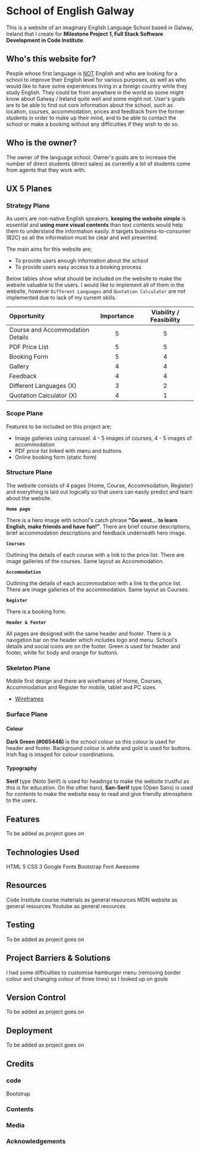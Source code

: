 # School of English Galway

This is a website of an imaginary English Language School based in Galway, Ireland that I create for **Milestone Project 1, Full Stack Software Development in Code Institute**.

## Who's this website for?

People whose first language is <ins>NOT</ins> English and who are looking for a school to improve their English level for various purposes, as well as who would like to have some experiences living in a foreign country while they study English. They could be from anywhere in the world so some might know about Galway / Ireland quite well and some might not. User's goals are to be able to find out core information about the school, such as location, courses, accommodation, prices and feedback from the former students in order to make up their mind, and to be able to contact the school or make a booking without any difficulties if they wish to do so.

## Who is the owner?

The owner of the language school. Owner's goals are to increase the number of direct students (direct sales) as currently a lot of students come from agents that they work with.

## UX 5 Planes

### Strategy Plane

As users are non-native English speakers, **keeping the website simple** is essential and **using more visual contents** than text contents would help them to understand the information easily. It targets business-to-consumer (B2C) so all the information must be clear and well presented.

The main aims for this website are;

- To provide users enough information about the school
- To provide users easy access to a booking process

Below tables show what should be included on the website to make the website valuable to the users. I would like to implement all of them in the website, however `Different Languages` and `Quotation Calculator` are not implemented due to lack of my current skills.

| Opportunity                      | Importance | Viability / Feasibility |
| :------------------------------- | :--------: | :---------------------: |
| Course and Accommodation Details |     5      |            5            |
| PDF Price List                   |     5      |            5            |
| Booking Form                     |     5      |            4            |
| Gallery                          |     4      |            4            |
| Feedback                         |     4      |            4            |
| Different Languages (X)          |     3      |            2            |
| Quotation Calculator (X)         |     4      |            1            |

### Scope Plane

Features to be included on this project are;

- Image galleries using carousel. 4 - 5 images of courses, 4 - 5 images of accommodation
- PDF price list linked with menu and buttons
- Online booking form (static form)

### Structure Plane

The website consists of 4 pages (Home, Course, Accommodation, Register) and everything is laid out logically so that users can easily predict and learn about the website.

**`Home page`**

There is a hero image with school's catch phrase **"Go west... to learn English, make friends and have fun!"**.
There are brief course descriptions, brief accommodation descriptions and feedback underneath hero image.

**`Courses`**

Outlining the details of each course with a link to the price list. There are image galleries of the courses. Same layout as Accommodation.

**`Accommodation`**

Outlining the details of each accommodation with a link to the price list. There are image galleries of the accommodation. Same layout as Courses.

**`Register`**

There is a booking form.

**`Header & Footer`**

All pages are designed with the same header and footer. There is a navigation bar on the header which includes logo and menu. School's details and social icons are on the footer.
Green is used for header and footer, white for body and orange for buttons.

### Skeleton Plane

Mobile first design and there are wireframes of Home, Courses, Accommodation and Register for mobile, tablet and PC sizes.

- [Wireframes](https://github.com/Toto-Kotaro-Tanaka/ms1-school-of-english/blob/main/assets/documents/wireframes.pdf)

### Surface Plane

#### Colour

**Dark Green (#065446)** is the school colour so this colour is used for header and footer. Background colour is white and gold is used for buttons. Irish flag is imaged for colour coordinations.

#### Typography

**Serif** type (Noto Serif) is used for headings to make the website trustful as this is for education. On the other hand, **San-Serif** type (Open Sans) is used for contents to make the website easy to read and give friendly atmosphere to the users.

## Features

To be added as project goes on

## Technologies Used

HTML 5
CSS 3
Google Fonts
Bootstrap
Font Awesome

## Resources

Code Institute course materials as general resources
MDN website as general resources
Youtube as general resources

## Testing

To be added as project goes on

## Project Barriers & Solutions

I had some difficulties to customise hamburger menu (removing border colour and changing colour of three lines) so I looked up on goole

## Version Control

To be added as project goes on

## Deployment

To be added as project goes on

## Credits

### code

Bootstrap

### Contents

### Media

### Acknowledgements
